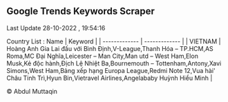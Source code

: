 

## Google Trends Keywords Scraper 
 
Last Update 28-10-2022 , 19:54:16

Country List :
 Name  | Keyword |
| ------------- | ------------- |
| VIETNAM | Hoàng Anh Gia Lai đấu với Bình Định,V-League,Thanh Hóa – TP.HCM,AS Roma,MC Đại Nghĩa,Leicester – Man City,Man utd – West Ham,Elon Musk,Kẻ độc hành,Địch Lệ Nhiệt Ba,Bournemouth – Tottenham,Antony,Xavi Simons,West Ham,Bảng xếp hạng Europa League,Redmi Note 12,Vua hài' Châu Tinh Trì,Hyun Bin,Vietravel Airlines,Angelababy Huỳnh Hiểu Minh |



© Abdul Muttaqin 
